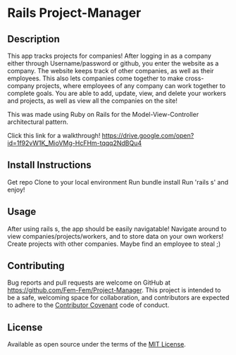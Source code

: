 # Rails Project-Manager

## Description

This app tracks projects for companies! After logging in as a company either through Username/password or github, you enter the website as a company. The website keeps track of other companies, as well as their employees. This also lets companies come together to make cross-company projects, where employees of any company can work together to complete goals. You are able to add, update, view, and delete your workers and projects, as well as view all the companies on the site!

This was made using Ruby on Rails for the Model-View-Controller architectural pattern.

Click this link for a walkthrough! https://drive.google.com/open?id=1f92vW1K_MioVMg-HcFHm-tqqq2NdBQu4

## Install Instructions

Get repo
Clone to your local environment
Run bundle install
Run 'rails s' and enjoy!

## Usage
 After using rails s, the app should be easily navigatable! Navigate around to view companies/projects/workers, and to store data on your own workers! Create projects with other companies. Maybe find an employee to steal ;)
  
## Contributing

Bug reports and pull requests are welcome on GitHub at https://github.com/Fem-Fem/Project-Manager. This project is intended to be a safe, welcoming space for collaboration, and contributors are expected to adhere to the [Contributor Covenant](contributor-covenant.org) code of conduct.

## License

Available as open source under the terms of the [MIT License](http://opensource.org/licenses/MIT).
